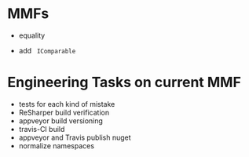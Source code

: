 MMFs
====
* equality
- add ` IComparable`

Engineering Tasks on current MMF
====
- tests for each kind of mistake
- ReSharper build verification
- appveyor build versioning
- travis-CI build
- appveyor and Travis publish nuget
- normalize namespaces
